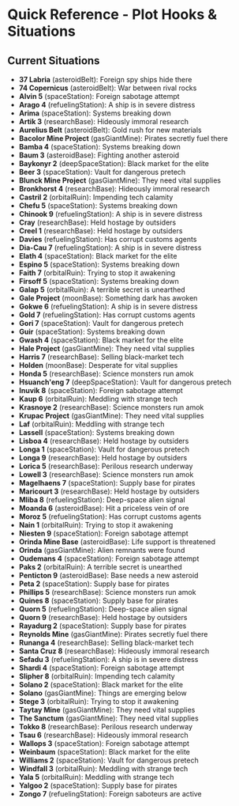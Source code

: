 # Quick Reference - Plot Hooks & Situations

## Current Situations
- **37 Labria** (asteroidBelt): Foreign spy ships hide there
- **74 Copernicus** (asteroidBelt): War between rival rocks
- **Alvin 5** (spaceStation): Foreign sabotage attempt
- **Arago 4** (refuelingStation): A ship is in severe distress
- **Arima** (spaceStation): Systems breaking down
- **Artik 3** (researchBase): Hideously immoral research
- **Aurelius Belt** (asteroidBelt): Gold rush for new materials
- **Bacolor Mine Project** (gasGiantMine): Pirates secretly fuel there
- **Bamba 4** (spaceStation): Systems breaking down
- **Baum 3** (asteroidBase): Fighting another asteroid
- **Baykonyr 2** (deepSpaceStation): Black market for the elite
- **Beer 3** (spaceStation): Vault for dangerous pretech
- **Blunck Mine Project** (gasGiantMine): They need vital supplies
- **Bronkhorst 4** (researchBase): Hideously immoral research
- **Castril 2** (orbitalRuin): Impending tech calamity
- **Chefu 5** (spaceStation): Systems breaking down
- **Chinook 9** (refuelingStation): A ship is in severe distress
- **Cray** (researchBase): Held hostage by outsiders
- **Creel 1** (researchBase): Held hostage by outsiders
- **Davies** (refuelingStation): Has corrupt customs agents
- **Dia-Cau 7** (refuelingStation): A ship is in severe distress
- **Elath 4** (spaceStation): Black market for the elite
- **Espino 5** (spaceStation): Systems breaking down
- **Faith 7** (orbitalRuin): Trying to stop it awakening
- **Firsoff 5** (spaceStation): Systems breaking down
- **Galap 5** (orbitalRuin): A terrible secret is unearthed
- **Gale Project** (moonBase): Something dark has awoken
- **Gokwe 6** (refuelingStation): A ship is in severe distress
- **Gold 7** (refuelingStation): Has corrupt customs agents
- **Gori 7** (spaceStation): Vault for dangerous pretech
- **Guir** (spaceStation): Systems breaking down
- **Gwash 4** (spaceStation): Black market for the elite
- **Hale Project** (gasGiantMine): They need vital supplies
- **Harris 7** (researchBase): Selling black-market tech
- **Holden** (moonBase): Desperate for vital supplies
- **Honda 5** (researchBase): Science monsters run amok
- **Hsuanch'eng 7** (deepSpaceStation): Vault for dangerous pretech
- **Inuvik 8** (spaceStation): Foreign sabotage attempt
- **Kaup 6** (orbitalRuin): Meddling with strange tech
- **Krasnoye 2** (researchBase): Science monsters run amok
- **Krupac Project** (gasGiantMine): They need vital supplies
- **Laf** (orbitalRuin): Meddling with strange tech
- **Lassell** (spaceStation): Systems breaking down
- **Lisboa 4** (researchBase): Held hostage by outsiders
- **Longa 1** (spaceStation): Vault for dangerous pretech
- **Longa 9** (researchBase): Held hostage by outsiders
- **Lorica 5** (researchBase): Perilous research underway
- **Lowell 3** (researchBase): Science monsters run amok
- **Magelhaens 7** (spaceStation): Supply base for pirates
- **Maricourt 3** (researchBase): Held hostage by outsiders
- **Mliba 8** (refuelingStation): Deep-space alien signal
- **Moanda 6** (asteroidBase): Hit a priceless vein of ore
- **Moroz 5** (refuelingStation): Has corrupt customs agents
- **Nain 1** (orbitalRuin): Trying to stop it awakening
- **Niesten 9** (spaceStation): Foreign sabotage attempt
- **Orinda Mine Base** (asteroidBase): Life support is threatened
- **Orinda** (gasGiantMine): Alien remnants were found
- **Oudemans 4** (spaceStation): Foreign sabotage attempt
- **Paks 2** (orbitalRuin): A terrible secret is unearthed
- **Penticton 9** (asteroidBase): Base needs a new asteroid
- **Peta 2** (spaceStation): Supply base for pirates
- **Phillips 5** (researchBase): Science monsters run amok
- **Quines 8** (spaceStation): Supply base for pirates
- **Quorn 5** (refuelingStation): Deep-space alien signal
- **Quorn 9** (researchBase): Held hostage by outsiders
- **Rayadurg 2** (spaceStation): Supply base for pirates
- **Reynolds Mine** (gasGiantMine): Pirates secretly fuel there
- **Runanga 4** (researchBase): Selling black-market tech
- **Santa Cruz 8** (researchBase): Hideously immoral research
- **Sefadu 3** (refuelingStation): A ship is in severe distress
- **Shardi 4** (spaceStation): Foreign sabotage attempt
- **Slipher 8** (orbitalRuin): Impending tech calamity
- **Solano 2** (spaceStation): Black market for the elite
- **Solano** (gasGiantMine): Things are emerging below
- **Stege 3** (orbitalRuin): Trying to stop it awakening
- **Taytay Mine** (gasGiantMine): They need vital supplies
- **The Sanctum** (gasGiantMine): They need vital supplies
- **Tokko 8** (researchBase): Perilous research underway
- **Tsau 6** (researchBase): Hideously immoral research
- **Wallops 3** (spaceStation): Foreign sabotage attempt
- **Weinbaum** (spaceStation): Black market for the elite
- **Williams 2** (spaceStation): Vault for dangerous pretech
- **Windfall 3** (orbitalRuin): Meddling with strange tech
- **Yala 5** (orbitalRuin): Meddling with strange tech
- **Yalgoo 2** (spaceStation): Supply base for pirates
- **Zongo 7** (refuelingStation): Foreign saboteurs are active

